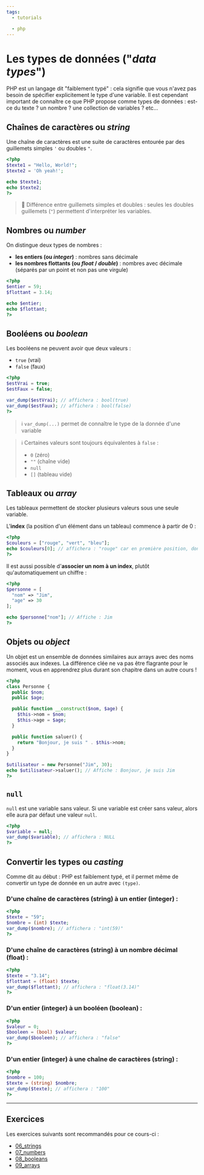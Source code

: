 ```yaml
---
tags:
  - tutorials

  - php
---
```


# Les types de données ("_data types_")

PHP est un langage dit "faiblement typé" : cela signifie que vous n'avez pas besoin de spécifier explicitement le type d'une variable. Il est cependant important de connaître ce que PHP propose comme types de données : est-ce du texte ? un nombre ? une collection de variables ? etc...

## Chaînes de caractères ou _string_

Une chaîne de caractères est une suite de caractères entourée par des guillemets simples `'` ou doubles `"`.

```php
<?php
$texte1 = "Hello, World!";
$texte2 = 'Oh yeah!';

echo $texte1;
echo $texte2;
?>
```

> 📌 Différence entre guillemets simples et doubles : seules les doubles guillemets (`"`) permettent d'interpréter les variables.

## Nombres ou _number_

On distingue deux types de nombres :

- **les entiers (ou _integer_)** : nombres sans décimale
- **les nombres flottants (ou _float_ / _double_)** : nombres avec décimale (séparés par un point et non pas une virgule)

```php
<?php
$entier = 59;
$flottant = 3.14;

echo $entier;
echo $flottant;
?>
```

## Booléens ou _boolean_

Les booléens ne peuvent avoir que deux valeurs :

- `true` (vrai)
- `false` (faux)

```php
<?php
$estVrai = true;
$estFaux = false;

var_dump($estVrai); // affichera : bool(true)
var_dump($estFaux); // affichera : bool(false)
?>
```

> ℹ️ `var_dump(...)` permet de connaître le type de la donnée d'une variable

> ℹ️ Certaines valeurs sont toujours équivalentes à `false` :
>
> - `0` (zéro)
> - `""` (chaîne vide)
> - `null`
> - `[]` (tableau vide)

## Tableaux ou _array_

Les tableaux permettent de stocker plusieurs valeurs sous une seule variable.

L'**index** (la position d'un élément dans un tableau) commence à partir de 0 :

```php
<?php
$couleurs = ["rouge", "vert", "bleu"];
echo $couleurs[0]; // affichera : "rouge" car en première position, donc index 0
?>
```

Il est aussi possible d'**associer un nom à un index**, plutôt qu'automatiquement un chiffre :

```php
<?php
$personne = [
  "nom" => "Jim",
  "age" => 30
];

echo $personne["nom"]; // Affiche : Jim
?>
```

## Objets ou _object_

Un objet est un ensemble de données similaires aux arrays avec des noms associés aux indexes. La différence clée ne va pas être flagrante pour le moment, vous en apprendrez plus durant son chapitre dans un autre cours !

```php
<?php
class Personne {
  public $nom;
  public $age;

  public function __construct($nom, $age) {
    $this->nom = $nom;
    $this->age = $age;
  }

  public function saluer() {
    return "Bonjour, je suis " . $this->nom;
  }
}

$utilisateur = new Personne("Jim", 30);
echo $utilisateur->saluer(); // Affiche : Bonjour, je suis Jim
?>
```

## `null`

`null` est une variable sans valeur. Si une variable est créer sans valeur, alors elle aura par défaut une valeur `null`.

```php
<?php
$variable = null;
var_dump($variable); // affichera : NULL
?>
```

## Convertir les types ou _casting_

Comme dit au début : PHP est faiblement typé, et il permet même de convertir un type de donnée en un autre avec `(type)`.

### D'une chaîne de caractères (string) à un entier (integer) :

```php
<?php
$texte = "59";
$nombre = (int) $texte;
var_dump($nombre); // affichera : "int(59)"
?>
```

### D'une chaîne de caractères (string) à un nombre décimal (float) :

```php
<?php
$texte = "3.14";
$flottant = (float) $texte;
var_dump($flottant); // affichera : "float(3.14)"
?>
```

### D'un entier (integer) à un booléen (boolean) :

```php
<?php
$valeur = 0;
$booleen = (bool) $valeur;
var_dump($booleen); // affichera : "false"
?>
```

### D'un entier (integer) à une chaîne de caractères (string) :

```php
<?php
$nombre = 100;
$texte = (string) $nombre;
var_dump($texte); // affichera : "100"
?>
```

---

## Exercices

Les exercices suivants sont recommandés pour ce cours-ci :

- [06_strings](/exercices-php/06_strings/README.md)
- [07_numbers](/exercices-php/07_numbers/README.md)
- [08_booleans](/exercices-php/08_booleans/README.md)
- [09_arrays](/exercices-php/09_arrays/README.md)
